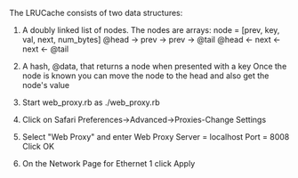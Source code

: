 
The LRUCache consists of two data structures:

1. A doubly linked list of nodes.  The nodes are arrays:
node = [prev, key, val, next, num_bytes]
@head -> prev -> prev -> @tail
@head <- next <- next <- @tail

2. A hash, @data, that returns a node when presented with a key
Once the node is known you can move the node to the head and also get the node's value


3.  Start web_proxy.rb as
    ./web_proxy.rb

4.  Click on Safari Preferences->Advanced->Proxies-Change Settings

5.  Select "Web Proxy" and enter
    Web Proxy Server = localhost
    Port = 8008
    Click OK

6.  On the Network Page for Ethernet 1 click Apply

